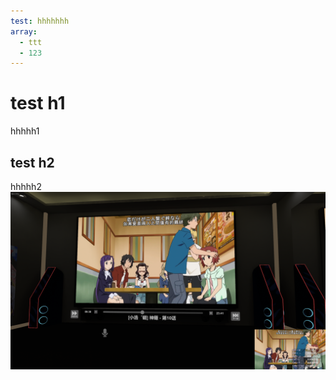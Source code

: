 ```yaml
---
test: hhhhhhh
array:
  - ttt
  - 123
---
```

# test h1
hhhhh1
## test h2

hhhhh2
![](./img/md-2023-05-30-23-13-28.png)
